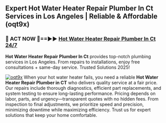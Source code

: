 ## Expert Hot Water Heater Repair Plumber In Ct Services in Los Angeles | Reliable & Affordable (oqt9x)  

<h3>🚿 ACT NOW 🌟==►► <a href="https://tinyurl.com/2ne6vx2x" rel="nofollow">Hot Water Heater Repair Plumber In Ct 24/7</a></h3>

**Hot Water Heater Repair Plumber In Ct** provides top-notch plumbing services in Los Angeles. From repairs to installations, enjoy free consultations + same-day service. Trusted Solutions 2025!

[![oqt9x](https://i.imgur.com/4PFF4AK.jpeg)](https://tinyurl.com/2ne6vx2x)
When your hot water heater fails, you need a reliable **Hot Water Heater Repair Plumber in CT** who delivers quality service at a fair price. Our repairs include thorough diagnostics, efficient part replacements, and system testing to ensure long-lasting performance. Pricing depends on labor, parts, and urgency—transparent quotes with no hidden fees. From inspection to final adjustments, we prioritize speed and precision, minimizing downtime while maximizing efficiency. Trust us for expert solutions that keep your home comfortable.